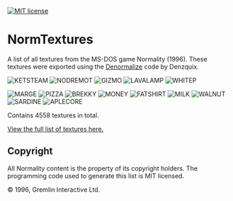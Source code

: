 [![MIT license](https://img.shields.io/badge/license-MIT-brightgreen.svg)](https://opensource.org/licenses/MIT)

# NormTextures

A list of all textures from the MS-DOS game Normality (1996). These textures were exported using the [Denormalize](https://github.com/radishengine/denormalize) code by Denzquix.

![KETSTEAM](./docs/textures/eureka0.das/KETSTEAM.gif) ![NODREMOT](./docs/textures/eureka0.das/NODREMOT.gif) ![GIZMO](./docs/textures/eureka0.das/GIZMO.gif) ![LAVALAMP](./docs/textures/eureka0.das/LAVALAMP.gif) ![WHITEP](./docs/textures/eureka0.das/WHITEP.gif)

![MARGE](./docs/textures/eureka0.das/MARGE.gif) ![PIZZA](./docs/textures/eureka0.das/PIZZA.gif) ![BREKKY](./docs/textures/eureka0.das/BREKKY.gif) ![MONEY](./docs/textures/eureka0.das/MONEY.gif) ![FATSHIRT](./docs/textures/eureka0.das/FATSHIRT.gif) ![MILK](./docs/textures/docks.das/MILK.gif) ![WALNUT](./docs/textures/docks.das/WALNUT.gif) ![SARDINE](./docs/textures/docks.das/SARDINE.gif) ![APLECORE](./docs/textures/eureka0.das/APLECORE.gif)

Contains 4558 textures in total.

[View the full list of textures here.](https://msikma.github.io/normtextures/index.html)

## Copyright

All Normality content is the property of its copyright holders. The programming code used to generate this list is MIT licensed.

© 1996, Gremlin Interactive Ltd.
